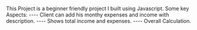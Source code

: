 This Project is a beginner friendly project I built using Javascript. Some key Aspects:
   ---- Client can add his monthy expenses and income with description.
   ---- Shows total income and expenses.
   ---- Overall Calculation. 
 